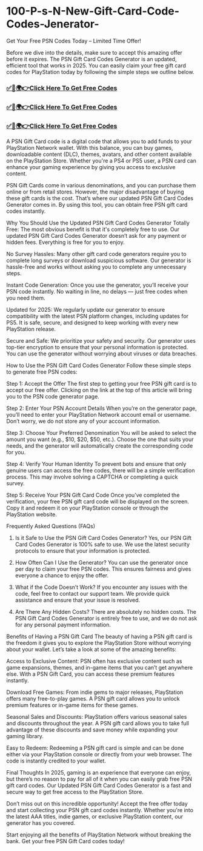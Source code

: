 # 100-P-s-N-New-Gift-Card-Code-Codes-Jenerator-


Get Your Free PSN Codes Today – Limited Time Offer!

Before we dive into the details, make sure to accept this amazing offer before it expires. The PSN Gift Card Codes Generator is an updated, efficient tool that works in 2025. You can easily claim your free gift card codes for PlayStation today by following the simple steps we outline below.

### <a href="urlhub.pro/dc6f9a ">✅🎯🌍👉Click Here To Get Free Codes </a>

### <a href="https://urlhub.pro/dc6f9a ">✅🎯🌍👉Click Here To Get Free Codes </a>

### <a href="https://urlhub.pro/dc6f9a ">✅🎯🌍👉Click Here To Get Free Codes </a>


A PSN Gift Card code is a digital code that allows you to add funds to your PlayStation Network wallet. With this balance, you can buy games, downloadable content (DLC), themes, avatars, and other content available on the PlayStation Store. Whether you're a PS4 or PS5 user, a PSN card can enhance your gaming experience by giving you access to exclusive content.

PSN Gift Cards come in various denominations, and you can purchase them online or from retail stores. However, the major disadvantage of buying these gift cards is the cost. That’s where our updated PSN Gift Card Codes Generator comes in. By using this tool, you can obtain free PSN gift card codes instantly.

Why You Should Use the Updated PSN Gift Card Codes Generator
Totally Free: The most obvious benefit is that it's completely free to use. Our updated PSN Gift Card Codes Generator doesn’t ask for any payment or hidden fees. Everything is free for you to enjoy.

No Survey Hassles: Many other gift card code generators require you to complete long surveys or download suspicious software. Our generator is hassle-free and works without asking you to complete any unnecessary steps.

Instant Code Generation: Once you use the generator, you’ll receive your PSN code instantly. No waiting in line, no delays — just free codes when you need them.

Updated for 2025: We regularly update our generator to ensure compatibility with the latest PSN platform changes, including updates for PS5. It is safe, secure, and designed to keep working with every new PlayStation release.

Secure and Safe: We prioritize your safety and security. Our generator uses top-tier encryption to ensure that your personal information is protected. You can use the generator without worrying about viruses or data breaches.

How to Use the PSN Gift Card Codes Generator
Follow these simple steps to generate free PSN codes:

Step 1: Accept the Offer The first step to getting your free PSN gift card is to accept our free offer. Clicking on the link at the top of this article will bring you to the PSN code generator page.

Step 2: Enter Your PSN Account Details When you’re on the generator page, you’ll need to enter your PlayStation Network account email or username. Don’t worry, we do not store any of your account information.

Step 3: Choose Your Preferred Denomination You will be asked to select the amount you want (e.g., $10, $20, $50, etc.). Choose the one that suits your needs, and the generator will automatically create the corresponding code for you.

Step 4: Verify Your Human Identity To prevent bots and ensure that only genuine users can access the free codes, there will be a simple verification process. This may involve solving a CAPTCHA or completing a quick survey.

Step 5: Receive Your PSN Gift Card Code Once you’ve completed the verification, your free PSN gift card code will be displayed on the screen. Copy it and redeem it on your PlayStation console or through the PlayStation website.

Frequently Asked Questions (FAQs)
1. Is it Safe to Use the PSN Gift Card Codes Generator?
Yes, our PSN Gift Card Codes Generator is 100% safe to use. We use the latest security protocols to ensure that your information is protected.

2. How Often Can I Use the Generator?
You can use the generator once per day to claim your free PSN codes. This ensures fairness and gives everyone a chance to enjoy the offer.

3. What if the Code Doesn’t Work?
If you encounter any issues with the code, feel free to contact our support team. We provide quick assistance and ensure that your issue is resolved.

4. Are There Any Hidden Costs?
There are absolutely no hidden costs. The PSN Gift Card Codes Generator is entirely free to use, and we do not ask for any personal payment information.

Benefits of Having a PSN Gift Card
The beauty of having a PSN gift card is the freedom it gives you to explore the PlayStation Store without worrying about your wallet. Let’s take a look at some of the amazing benefits:

Access to Exclusive Content: PSN often has exclusive content such as game expansions, themes, and in-game items that you can’t get anywhere else. With a PSN Gift Card, you can access these premium features instantly.

Download Free Games: From indie gems to major releases, PlayStation offers many free-to-play games. A PSN gift card allows you to unlock premium features or in-game items for these games.

Seasonal Sales and Discounts: PlayStation offers various seasonal sales and discounts throughout the year. A PSN gift card allows you to take full advantage of these discounts and save money while expanding your gaming library.

Easy to Redeem: Redeeming a PSN gift card is simple and can be done either via your PlayStation console or directly from your web browser. The code is instantly credited to your wallet.

Final Thoughts
In 2025, gaming is an experience that everyone can enjoy, but there’s no reason to pay for all of it when you can easily grab free PSN gift card codes. Our Updated PSN Gift Card Codes Generator is a fast and secure way to get free access to the PlayStation Store.

Don’t miss out on this incredible opportunity! Accept the free offer today and start collecting your PSN gift card codes instantly. Whether you're into the latest AAA titles, indie games, or exclusive PlayStation content, our generator has you covered.

Start enjoying all the benefits of PlayStation Network without breaking the bank. Get your free PSN Gift Card codes today!
